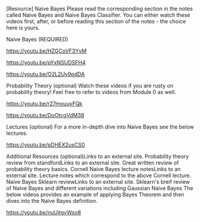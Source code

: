 [Resource] Naive Bayes
Please read the corresponding section in the notes called Naive Bayes and Naive Bayes Classifier. You can either watch these videos first, after, or before reading this section of the notes - the choice here is yours.

Naive Bayes (REQUIRED)


https://youtu.be/HZGCoVF3YvM


https://youtu.be/pYxNSUDSFH4


https://youtu.be/O2L2Uv9pdDA


Probability Theory (optional)
Watch these videos if you are rusty on probability theory! Feel free to refer to videos from Module 0  as well.

 https://youtu.be/r27mouuyFQk

 https://youtu.be/DoOtcgVdM38

 Lectures (optional)
For a more in-depth dive into Naive Bayes see the below lectures.

https://youtu.be/pDHEX2usCS0

Additional Resources (optional)Links to an external site.
Probability theory review from standfordLinks to an external site.
Great written review of probability theory basics.
Cornell Naive Bayes lecture notesLinks to an external site.
Lecture notes which correspond to the above Cornell lecture.
Naive Bayes Sklearn reviewLinks to an external site.
Sklearn's breif review of Naive Bayes and different variations including Gaussian Naive Bayes
The below videos provides an example of applying Bayes Theorem and then dives into the Naive Bayes definition.

https://youtu.be/nuUitgvWso8
